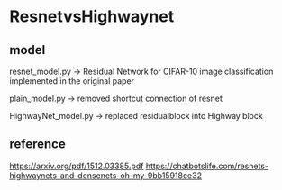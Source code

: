 # ResnetvsHighwaynet


## model
resnet_model.py -> Residual Network for CIFAR-10 image classification implemented in the original paper 

plain_model.py   -> removed shortcut connection of resnet

HighwayNet_model.py -> replaced residualblock into Highway block 


## reference 
https://arxiv.org/pdf/1512.03385.pdf
https://chatbotslife.com/resnets-highwaynets-and-densenets-oh-my-9bb15918ee32